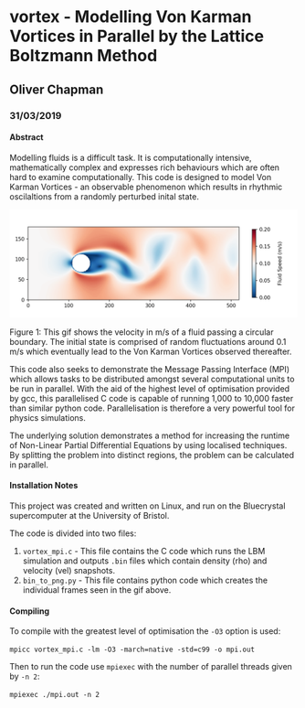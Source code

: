 # vortex - Modelling Von Karman Vortices in Parallel by the Lattice Boltzmann Method
## Oliver Chapman
### 31/03/2019

#### Abstract

Modelling fluids is a difficult task. It is computationally intensive, mathematically complex and expresses rich behaviours which are often hard to examine computationally. This code is designed to model Von Karman Vortices - an observable phenomenon which results in rhythmic oscilaltions from a randomly perturbed inital state.

![img](output_.gif)

Figure 1: This gif shows the velocity in m/s of a fluid passing a circular boundary. The initial state is comprised of random fluctuations around 0.1 m/s which eventually lead to the Von Karman Vortices observed thereafter.


This code also seeks to demonstrate the Message Passing Interface (MPI) which allows tasks to be distributed amongst several computational units to be run in parallel. With the aid of the highest level of optimisation provided by gcc, this parallelised C code is capable of running 1,000 to 10,000 faster than similar python code. Parallelisation is therefore a very powerful tool for physics simulations.

The underlying solution demonstrates a method for increasing the runtime of Non-Linear Partial Differential Equations by using localised techniques. By splitting the problem into distinct regions, the problem can be calculated in parallel.


#### Installation Notes

This project was created and written on Linux, and run on the Bluecrystal supercomputer at the University of Bristol.

The code is divided into two files:
1. `vortex_mpi.c` - This file contains the C code which runs the LBM simulation and outputs `.bin` files which contain density (rho) and velocity (vel) snapshots.
2. `bin_to_png.py` - This file contains python code which creates the individual frames seen in the gif above.

#### Compiling

To compile with the greatest level of optimisation the `-O3` option is used:

```mpicc vortex_mpi.c -lm -O3 -march=native -std=c99 -o mpi.out```

Then to run the code use `mpiexec` with the number of parallel threads given by `-n 2`:

```mpiexec ./mpi.out -n 2```
